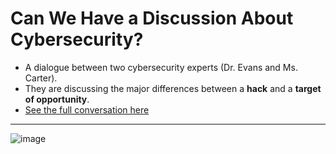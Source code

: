 # Can We Have a Discussion About Cybersecurity? 


  - A dialogue between two cybersecurity experts (Dr. Evans and Ms. Carter).
  - They are discussing the major differences between a **hack** and a **target of opportunity**.
  - [See the full conversation here](https://docs.google.com/document/d/1EHQQYalZwoYDykChPZIIDXI5Ln3NmpQFi51YNXrXxBw/edit?tab=t.0)
    
---
    


  ![image](https://github.com/user-attachments/assets/8a429e9f-33c4-4629-ad62-09aa5927cffa)


